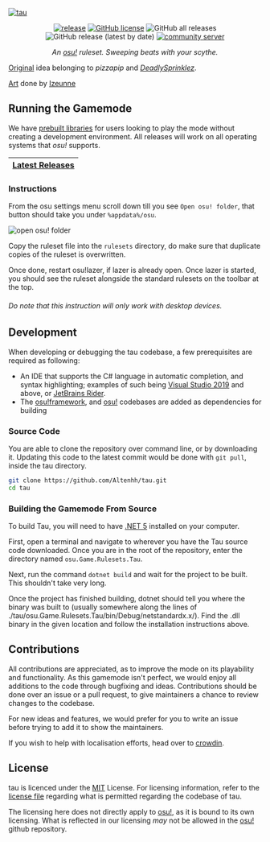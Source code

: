 [![tau](https://alten.s-ul.eu/pRr7vj6C.png)](https://github.com/Altenhh/tau "tau")
<div align="center">

[![release](https://img.shields.io/github/v/release/naoei/tau?style=flat-square)](https://github.com/Altenhh/tau/releases)
[![GitHub license](https://img.shields.io/github/license/Altenhh/tau.svg?style=flat-square)](https://github.com/Altenhh/tau/LICENSE)
![GitHub all releases](https://img.shields.io/github/downloads/naoei/tau/total?style=flat-square)
![GitHub release (latest by date)](https://img.shields.io/github/downloads/naoei/tau/latest/total?style=flat-square)
[![community server](https://discordapp.com/api/guilds/689728872282849313/widget.png?style=shield)](https://discord.gg/7Y8GXAa)

*An [osu!](https://github.com/ppy/osu) ruleset. Sweeping beats with your scythe.*

</div>

[Original](https://deadlysprinklez.itch.io/tau) idea belonging to *pizzapip* and *[DeadlySprinklez](https://github.com/DeadlySprinklez)*.

[Art](https://github.com/taulazer/tau/wiki/Mascot) done by [Izeunne](https://www.fiverr.com/izeunne)

## Running the Gamemode
We have [prebuilt libraries](https://github.com/Altenhh/tau/releases) for users looking to play the mode without creating a development environment. All releases will work on all operating systems that *osu!* supports.

| [Latest Releases](https://github.com/Altenhh/tau/releases)
| ------------- |

### Instructions

From the osu settings menu scroll down till you see `Open osu! folder`, that button should take you under `%appdata%/osu`.

![open osu! folder](https://github.com/LumpBloom7/sentakki/wiki/images/Instuction1.png)

Copy the ruleset file into the `rulesets` directory, do make sure that duplicate copies of the ruleset is overwritten.

Once done, restart osu!lazer, if lazer is already open. Once lazer is started, you should see the ruleset alongside the standard rulesets on the toolbar at the top.

###### Do note that this instruction will only work with desktop devices.

## Development
When developing or debugging the tau codebase, a few prerequisites are required as following:
* An IDE that supports the C# language in automatic completion, and syntax highlighting; examples of such being [Visual Studio 2019](https://visualstudio.microsoft.com/vs/) and above, or [JetBrains Rider](https://www.jetbrains.com/rider/).
* The [osu!framework](https://github.com/ppy/osu-framework/tree/master/osu.Framework), and [osu!](https://github.com/ppy/osu) codebases are added as dependencies for building

### Source Code
You are able to clone the repository over command line, or by downloading it. Updating this code to the latest commit would be done with `git pull`, inside the tau directory.
```sh
git clone https://github.com/Altenhh/tau.git
cd tau
```

### Building the Gamemode From Source
To build Tau, you will need to have [.NET 5](https://dotnet.microsoft.com/download) installed on your computer.

First, open a terminal and navigate to wherever you have the Tau source code downloaded. Once you are in the root of the repository, enter the directory named `osu.Game.Rulesets.Tau`.

Next, run the command `dotnet build` and wait for the project to be built. This shouldn't take very long.

Once the project has finished building, dotnet should tell you where the binary was built to (usually somewhere along the lines of ./tau/osu.Game.Rulesets.Tau/bin/Debug/netstandardx.x/). Find the .dll binary in the given location and follow the installation instructions above.

## Contributions
All contributions are appreciated, as to improve the mode on its playability and functionality. As this gamemode isn't perfect, we would enjoy all additions to the code through bugfixing and ideas. Contributions should be done over an issue or a pull request, to give maintainers a chance to review changes to the codebase.

For new ideas and features, we would prefer for you to write an issue before trying to add it to show the maintainers.

If you wish to help with localisation efforts, head over to [crowdin](https://crowdin.com/project/tau).

## License
tau is licenced under the [MIT](https://opensource.org/licenses/MIT) License. For licensing information, refer to the [license file](https://github.com/Altenhh/tau/blob/master/LICENSE) regarding what is permitted regarding the codebase of tau.

The licensing here does not directly apply to [osu!](https://github.com/ppy/osu), as it is bound to its own licensing. What is reflected in our licensing *may* not be allowed in the [osu!](https://github.com/ppy/osu) github repository.
